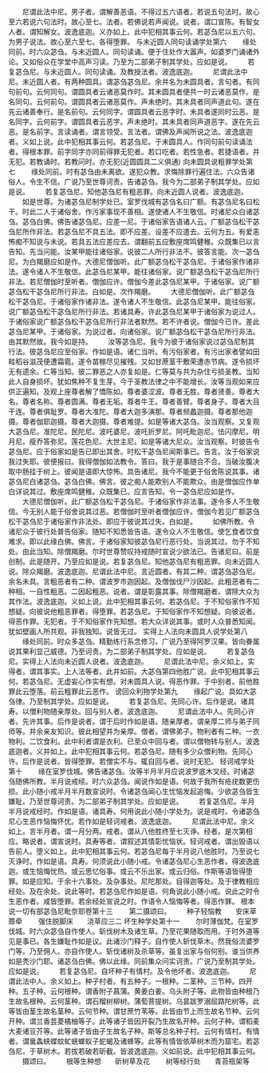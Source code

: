 <!-- { "loadSidebar": true } -->
　　尼谓此法中尼。男子者。谓解善恶语。不得过五六语者。若说五句法时。故心至六若说六句法时。故心至七。法者。若佛说若声闻说。说者。谓口宣陈。有智女人者。谓知解女。波逸底迦。义亦如上。此中犯相其事云何。若苾刍尼以五六句。为男子说法。故心至六至七。各得堕罪。
与未近圆人同句读诵学处第六
　　缘处同前。时六众苾刍。与未近圆人。同句读诵。便于住处作大嚣声。如婆罗门诵诸外论。又如俗众在学堂中高声习读。乃至为二部弟子制其学处。应如是说。
　　若复苾刍尼。与未近圆人。同句读诵。及教授法者。波逸底迦。
　　尼谓此法中尼。未近圆人者。有两种圆具。谓苾刍苾刍尼。余并名为未圆具者。言句者。有同句前句。云何同句。谓圆具者云诸恶莫作时。其未圆具者便共一时云诸恶莫作。是名同句。云何前句。谓圆具者云诸恶莫作。声未绝时。其未具者同声道此句。遂在先云诸善奉行。是名前句。云何同字。谓圆具者云恶字时。未具者遂同时云恶。是名同字。云何前字。谓圆具者云恶字。声未绝时。其未具者同声道恶字。遂在先云恶。是名前字。言读诵者。谓言领受。言法者。谓佛及声闻所说之法。波逸底迦者。义如上说。此中犯相其事云何。若苾刍尼。于未圆具人。作同句前句读诵法者。得根本罪。前字同字亦同前得罪无犯者。若口吃者。若性急者。若捷语者。并无犯。若教诵时。若教问时。亦无犯(近圆圆具二义俱通)
向未圆具说粗罪学处第七
　　缘处同前。时有苾刍由未离欲。遂犯众教。求悔除罪行遍住法。六众告诸俗人。令生不信。广说乃至世尊诃责。告诸苾刍。我今为二部弟子制其学处。应如是说。
　　若复苾刍尼。知他苾刍尼有粗恶罪。向未近圆人说者。波逸底迦。
　　如是世尊。为诸苾刍尼制学处已。室罗伐城有苾刍名曰广额。有苾刍尼名曰松干。时此二人于诸俗舍。作污家事现不善相。遂使诸人不生敬信。时诸尼众白诸苾刍。苾刍白佛。佛告诸苾刍尼。应差一尼。于诸俗家告语诸人云。广额苾刍松干苾刍尼所作非法。若苾刍尼不具五法。即不应差。设差不应遣去。云何为五。有爱恚怖痴不知说与未说。若具五法应差应去。谓翻前五应敷座席鸣健稚。众既集已以言告知。先当问能。汝某甲能往诸俗家。说彼二人所行非法不。彼答言能。次一苾刍尼。为白羯磨应如是作。大德尼僧伽听。此广额苾刍松干苾刍尼。于诸俗家作诸非法。遂令诸人不生敬信。此苾刍尼某甲。能往诸俗家。说广额苾刍松干苾刍尼所行非法。若尼僧伽时至听者。僧伽应许。僧伽今差此苾刍尼某甲。于诸俗家。说广额苾刍松干苾刍尼所行非法。白如是。次作羯磨。
　　大德尼僧伽听。此广额苾刍松干苾刍尼。于诸俗家作诸非法。遂令诸人不生敬信。此苾刍尼某甲。能往俗家。说广额苾刍松干苾刍尼所行非法。若诸具寿。许此苾刍尼某甲于诸俗家为说过人。于诸俗家说广额苾刍松干苾刍尼所行非法者默然。若不许者说。僧伽今已许。差此苾刍尼某甲。于诸俗家。为说过者。向诸俗家。说广额苾刍松干苾刍尼所行非法。由其默然故。我今如是持。
　　汝等苾刍尼。我今为彼于诸俗家说过苾刍尼制其行法。彼苾刍尼应至俗家。作如是语。诸仁当听。有污俗家者。有污出家者譬如田畦稻谷滋茂便遭霜雹。遂令苗稼尽见摧残。又如甘蔗茎干敷荣遭赤节病。遂令损坏无有遗余。仁等当知。彼二罪恶之人亦复如是。仁等莫与共为杂住亏损圣教。当知此人自身损坏。犹如焦种不复生芽。今于圣教法律之中不能增长。汝等当观如来应供正遍知。及观上座尊者解了憍陈如。尊者婆涩波。尊者无胜。尊者贤善。尊者大名。尊者名称。尊者圆满。尊者无垢。尊者牛王。尊者善臂。尊者身子。尊者大目干连。尊者俱耻罗。尊者大准陀。尊者大迦多演那。尊者频蠡迦摄。尊者那他迦摄。尊者伽耶迦摄。尊者大迦摄。尊者难提。如是等诸大苾刍。汝当观察。又复观大苾刍尼。准陀尼。民陀尼。波吒婆尼。波吒折罗尼。阿吒毗迦尼。佉闪摩尼。明月尼。瘦乔答弥尼。莲花色尼。大世主尼。如是等诸大尼众。汝当观察。时彼告令苾刍尼。应于俗家如是告已即出其舍。时松干苾刍尼闻斯事已。告言。汝于俗家说我过失耶。彼便报曰。我得僧伽如法教令。答曰。我于是事随合不合。当破汝腹决取中肠挂于树上。彼闻是语即大惊怖。具告诸尼。我今不能更于俗舍陈说其事。诸苾刍尼白诸苾刍。苾刍白佛。佛言。彼之痴人能欺别人不能欺众。由是僧伽应作单白详说其过。敷座席鸣健稚。众既集已。应言告知。令一苾刍尼应如是作。
　　大德尼僧伽听。此广额苾刍松干苾刍尼。于诸俗家作非法事。遂令多人不生敬信。今无别人能于俗舍说其过恶。若僧伽时至听者僧伽应许。僧伽今若见广额苾刍松干苾刍尼于诸俗家作非法处。即应于彼说其过失。白如是。
　　如佛所教。令诸尼众于彼行处普告俗家。随知不知悉皆告语。遂令众人不生敬信。使乞食者饮食难求。即以此缘白佛。佛言。于诸俗家知彼苾刍尼行恶行处。当说其过。勿于不知处。由此当知。除僧羯磨。尔时世尊赞叹持戒随时宣说少欲法已。告诸尼曰。前是创制。此是随开。乃至应如是说。若复苾刍尼。知他苾刍尼有粗恶罪。向未近圆人说。除众羯磨。波逸底迦。尼谓此法中尼。言近圆者。有其二种。谓苾刍苾刍尼。余名未具。言粗恶者有二种。谓波罗市迦因起。及僧伽伐尸沙因起。此粗恶者有二种相。一自性粗恶。二因起粗恶。说者。谓是彰露其事。除僧羯磨者。谓除大众为其作法。波逸底迦。义如上说。此中犯相其事云何。若苾刍尼。于不知俗家作不知想疑。向彼说他粗恶罪者。得堕罪。若苾刍尼。于知俗家作不知想疑。向彼说者。得恶作罪。无犯者。于不知俗家作先知想。若大众详说其事。或时人众普悉知闻。犹如壁画人所共观。非我独知。说皆无过。
实得上人法向未圆具人说学处第八
　　缘处同前。时众多苾刍。精勤练行系念修习。广说乃至得阿罗汉果。皆向眷属说其果利显己威德。乃至诃责。为二部弟子制其学处。应如是说。
　　若复苾刍尼。实得上人法向未近圆人说者。波逸底迦。
　　尼谓此法中尼。余义如上。实得者。谓其事实。上人法等者。此并如前。大苾刍第四他胜广说。此中犯相其事云何。若苾刍尼。无虚妄心作实有想。对未圆具人说。得恶作罪。于中别者。前他胜罪此云堕落。前云粗罪此云恶作。
谤回众利物学处第九
　　缘起广说。具如大苾刍律。乃至制其学处。应如是说。
　　若复苾刍尼。先同心许。后作是说。诸具寿。以僧利物随亲厚处。回与别人者。波逸底迦。
　　尼谓此法中人。先同心许者。先许其事。后作是说者。谓于后时作如是语。随亲厚者。谓亲厚二师与弟子同师等。并余亲友知识。彼此相望并为亲厚。僧者。谓佛弟子。物利者有二种。一衣物利。二饮食利。此中利者谓是衣利。已至众中回与者。谓以僧物转与别人。波逸底迦者。义并如上。此中犯相其事云何。若苾刍尼。随有多少众僧利物。先同心许。后作是说者。皆得堕罪。若僧实不与。辄自回与者。说时无犯。
轻诃戒学处第十
　　缘在室罗伐城。佛告诸苾刍。汝等半月半月应说波罗底木叉经。时诸苾刍随佛所教。半月说戒经。时六众苾刍。闻说作如是语。何故于我所有疮疣数更伤损。此小随小戒半月半月数宣说时。令诸苾刍闻心生忧恼发起追悔。少欲苾刍皆生嫌耻。乃至世尊诃责。为二部弟子制其学处。应如是说。
　　若复苾刍尼。半月半月说戒经时。作如是语。诸具寿。何用说此小随小学处为。说是戒时。令诸苾刍尼心生恶作恼悔怀忧。若作如是轻诃戒者。波逸底迦。
　　尼谓此法中尼。余义如上。言半月者。谓一月分两。戒者。谓从八他胜终至七灭诤。经者。是次第相应。略说者。谓宣说时。具寿等者。谓叙述其情彰忧恼状。轻诃戒者。谓出毁语以告前人。堕义如上。此中犯相其事云何。若苾刍尼每于半月说八他胜时。乃至说七灭诤时。作如是语。具寿。何须说此小随小戒。令诸苾刍尼心生恶作者。得波逸底迦。或生恼悔忧热。或云思忆俗事。或云不乐出家。或云归俗。作斯等语皆得堕罪。如是应知。于余十六事处。及杂事处。尼陀那处。目得迦等处。及于律教相应经处。及在余处。说此等时。若苾刍尼作如是语。何角说此小随小戒。说此之时令生恶作者。咸皆堕罪。若余经处宣说之时。作语令人恼悔等者。得恶作罪。
根本说一切有部苾刍尼毗奈耶卷第十三
　　第二摄颂曰。
　　种子轻恼教　　安床草蓐牵
　　强住脱脚床　　浇草应三二
坏生种学处第十一
　　尔时薄伽梵。在室罗伐城。时六众苾刍自作使人。斩伐树木及诸生草。乃至花果随取而用。于时外道等见是事已。各生嫌耻作如是议。此诸沙门释子。自作使人斩伐草木。然我俗流婆罗门等。乃至佣人。亦自作使人。斩伐诸树及杀草等。虽复出家与俗何别。谁当供养如是秃沙门耶。诸苾刍白佛。佛以此缘。同前集众问实诃责。广说乃至制其学处。应如是说。
　　若复苾刍尼。自坏种子有情村。及令他坏者。波逸底迦。
　　尼谓此法中人。余义如上。种子村者。有五种子。一根种。二茎种。三节种。四开种。五子种。云何根种。谓香附子菖蒲。黄姜白姜。乌头附子等。此物皆由种根乃生故名根种。云何茎种。谓石榴树柳树。蒲萄菩提树。乌昙跋罗溺屈路陀树等。此等皆由茎生故名茎种。云何节种。谓甘蔗竹苇等。此皆由节上而生故名节种。云何开种。谓兰香芸菱橘柚等子。此等诸子皆因开裂乃生故名开种。云何子种。谓稻麦大麦诸豆芥等。此等诸子皆由子生故名子种。斯等总名种子村。云何有情村。有情者。谓蛗螽蛱蝶蚊虻蜣螂蚁子蛇蝎及诸蜂等。此等有情皆依草树木而为窟宅。若苾刍尼。于草树木。若拔若破若斫截。皆波逸底迦。义如前说。此中犯相其事云何。
　　摄颂曰。
　　根等生种想　　斫树草及花
　　树等经行处　　青苔瓶架等
